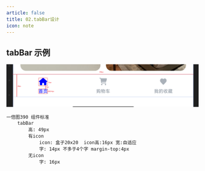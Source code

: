 ```yaml
---
article: false
title: 02.tabBar设计
icon: note
---
```




## tabBar 示例
![img.png](img/01img.png)
```text
一倍图390 组件标准
    tabBar
        高: 49px
        有icon
            icon: 盒子20x20  icon高:16px 宽:自适应
            字: 14px 不多于4个字 margin-top:4px
        无icon
            字: 16px
```


